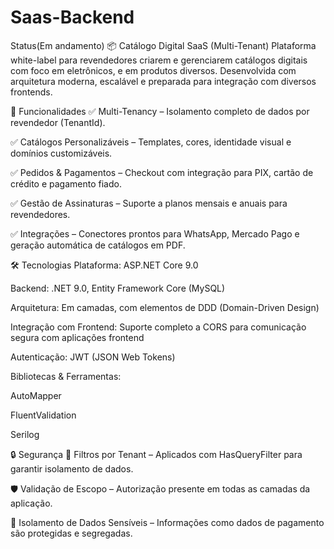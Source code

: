 # Saas-Backend
Status(Em andamento)
📦 Catálogo Digital SaaS (Multi-Tenant)
Plataforma white-label para revendedores criarem e gerenciarem catálogos digitais com foco em eletrônicos, e em produtos diversos.
Desenvolvida com arquitetura moderna, escalável e preparada para integração com diversos frontends.

🚀 Funcionalidades
✅ Multi-Tenancy – Isolamento completo de dados por revendedor (TenantId).

✅ Catálogos Personalizáveis – Templates, cores, identidade visual e domínios customizáveis.

✅ Pedidos & Pagamentos – Checkout com integração para PIX, cartão de crédito e pagamento fiado.

✅ Gestão de Assinaturas – Suporte a planos mensais e anuais para revendedores.

✅ Integrações – Conectores prontos para WhatsApp, Mercado Pago e geração automática de catálogos em PDF.

🛠️ Tecnologias
Plataforma: ASP.NET Core 9.0

Backend: .NET 9.0, Entity Framework Core (MySQL)

Arquitetura: Em camadas, com elementos de DDD (Domain-Driven Design)

Integração com Frontend: Suporte completo a CORS para comunicação segura com aplicações frontend

Autenticação: JWT (JSON Web Tokens)

Bibliotecas & Ferramentas:

AutoMapper

FluentValidation

Serilog

🔒 Segurança
🔐 Filtros por Tenant – Aplicados com HasQueryFilter para garantir isolamento de dados.

🛡️ Validação de Escopo – Autorização presente em todas as camadas da aplicação.

🔏 Isolamento de Dados Sensíveis – Informações como dados de pagamento são protegidas e segregadas.
